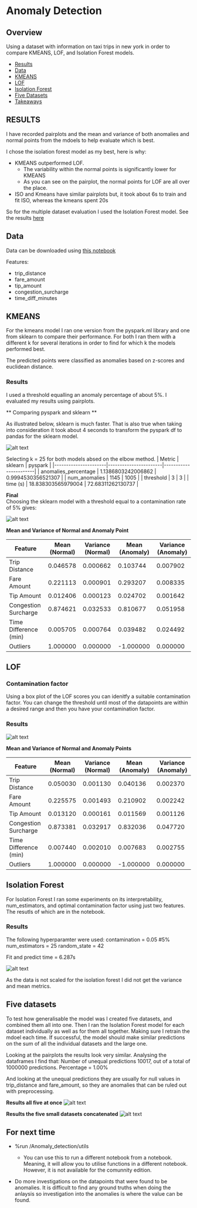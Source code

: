 # Anomaly Detection

## Overview

Using a dataset with information on taxi trips in new york in order to compare KMEANS, LOF, and Isolation Forest models. 

- [Results](#results)
- [Data](#data)
- [KMEANS](#kmeans)
- [LOF](#lof)
- [Isolation Forest](#isolation-forest)
- [Five Datasets](#five-datasets)
- [Takeaways](#for-next-time)

## RESULTS

I have recorded pairplots and the mean and variance of both anomalies and normal points from the mdoels to help evaluate which is best.

I chose the isolation forest model as my best, here is why:
- KMEANS outperformed LOF.
    - The variability within the normal points is significantly lower for KMEANS
    - As you can see on the pairplot, the normal points for LOF are all over the place. 
- ISO and Kmeans have similar pairplots but, it took about 6s to train and fit ISO, whereas the kmeans spent 20s


So for the multiple dataset evaluation I used the Isolation Forest model. See the results [here](#five-datasets)


## Data 

Data can be downloaded using [this notebook](anomaly_detection/Download_Taxi_Dataset_from_Google_Drive_NEW_VERSION(1).ipynb)


Features:
- trip_distance
- fare_amount
- tip_amount
- congestion_surcharge
- time_diff_minutes


## KMEANS 

For the kmeans model I ran one version from the pyspark.ml library and one from sklearn to compare their performance. For both I ran them with a different k for several iterations in order to find for which k the models performed best. 

The predicted points were classified as anomalies based on z-scores and euclidean distance. 

### Results
I used a threshold equalling an anomaly percentage of about 5%. 
I evaluated my results using pairplots.

** Comparing pyspark and sklearn **

As illustrated below, sklearn is much faster. That is also true when taking into consideration it took about 4 seconds to transform the pyspark df to pandas for the sklearn model. 

![alt text](img/pysparkvsklearn.png)


Selecting k = 25 for both models absed on the elbow method. 
| Metric               | sklearn               | pyspark               |
|----------------------|-----------------------|-----------------------|
| anomalies_percentage | 1.1386803242006862    | 0.9994530356521307    |
| num_anomalies       | 1145                  | 1005                  |
| threshold           | 3                     | 3                     |
| time (s)            | 18.838303565979004    | 72.68311262130737     |


**Final**<br>
Choosing the sklearn model with a threshold equal to a contamination rate of 5% gives: 

![alt text](img/kmeans.png)

**Mean and Variance of Normal and Anomaly Point**

| Feature                | Mean (Normal) | Variance (Normal) | Mean (Anomaly) | Variance (Anomaly) |
|------------------------|---------------|-------------------|----------------|--------------------|
| Trip Distance          | 0.046578      | 0.000662          | 0.103744       | 0.007902           |
| Fare Amount            | 0.221113      | 0.000901          | 0.293207       | 0.008335           |
| Tip Amount             | 0.012406      | 0.000123          | 0.024702       | 0.001642           |
| Congestion Surcharge   | 0.874621      | 0.032533          | 0.810677       | 0.051958           |
| Time Difference (min)  | 0.005705      | 0.000764          | 0.039482       | 0.024492           |
| Outliers               | 1.000000      | 0.000000          | -1.000000      | 0.000000           |



## LOF

### Contamination factor
Using a box plot of the LOF scores you can idenitfy a suitable contamination factor. You can change the threshold until most of the datapoints are within a desired range and then you have your contamination factor.

### Results
![alt text](img/lof.png)

**Mean and Variance of Normal and Anomaly Points**

| Feature                | Mean (Normal) | Variance (Normal) | Mean (Anomaly) | Variance (Anomaly) |
|------------------------|---------------|-------------------|----------------|--------------------|
| Trip Distance          | 0.050030      | 0.001130          | 0.040136       | 0.002370           |
| Fare Amount            | 0.225575      | 0.001493          | 0.210902       | 0.002242           |
| Tip Amount             | 0.013120      | 0.000161          | 0.011569       | 0.001126           |
| Congestion Surcharge   | 0.873381      | 0.032917          | 0.832036       | 0.047720           |
| Time Difference (min)  | 0.007440      | 0.002010          | 0.007683       | 0.002755           |
| Outliers               | 1.000000      | 0.000000          | -1.000000      | 0.000000           |



## Isolation Forest

For Isolation Forest I ran some experiments on its interpretability, num_estimators, and optimal contamination factor using just two features. The resutls of which are in the notebook. 

### Results

The following hyperparamter were used:
contamination = 0.05 #5%
num_estimators = 25
random_state = 42


Fit and predict time = 6.287s

![alt text](img/iso.png)

As the data is not scaled for the isolation forest I did not get the variance and mean metrics. 


## Five datasets

To test how generalisable the model was I created five datasets, and combined them all into one. Then I ran the Isolation Forest model for each dataset individually as well as for them all together. Making sure I retrain the mdoel each time. If successful, the model should make similar predictions on the sum of all the individual datasets and the large one. 

Looking at the pairplots the results look very similar. 
Analysing the dataframes I find that: Number of unequal predictions 10017, out of a total of 1000000 predictions. Percentage = 1.00%

And looking at the unequal predictions they are usually for null values in trip_distance and fare_amount, so they are anomalies that can be ruled out with preprocessing. 

**Results all five at once**
![alt text](img/results_all.png)


**Results the five small datasets concatenated**
![alt text](img/results_five.png)



## For next time

- %run /Anomaly_detection/utils
    - You can use this to run a different notebook from a notebook. Meaning, it will allow you to utilise functions in a different notebook. However, it is not available for the comunnity edition. 


- Do more investigations on the datapoints that were found to be anomalies. It is difficult to find any ground truths when doing the anlaysis so investigation into the anomalies is where the value can be found. 
